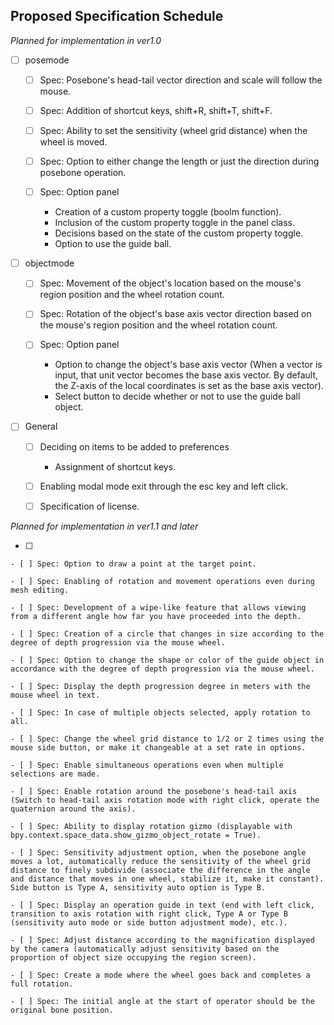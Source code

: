 ## Proposed Specification Schedule
*Planned for implementation in ver1.0*

- [ ] posemode
	
	- [ ] Spec: Posebone's head-tail vector direction and scale will follow the mouse.

	- [ ] Spec: Addition of shortcut keys, shift+R, shift+T, shift+F.

	- [ ] Spec: Ability to set the sensitivity (wheel grid distance) when the wheel is moved.

	- [ ] Spec: Option to either change the length or just the direction during posebone operation.

	- [ ] Spec: Option panel
		- Creation of a custom property toggle (boolm function).
		- Inclusion of the custom property toggle in the panel class.
		- Decisions based on the state of the custom property toggle.
		- Option to use the guide ball.

- [ ] objectmode
	- [ ] Spec: Movement of the object's location based on the mouse's region position and the wheel rotation count.
	
	- [ ] Spec: Rotation of the object's base axis vector direction based on the mouse's region position and the wheel rotation count.

	- [ ] Spec: Option panel
		- Option to change the object's base axis vector (When a vector is input, that unit vector becomes the base axis vector. By default, the Z-axis of the local coordinates is set as the base axis vector).
		- Select button to decide whether or not to use the guide ball object.

- [ ] General
	
	- [ ] Deciding on items to be added to preferences
		- Assignment of shortcut keys.

	- [ ] Enabling modal mode exit through the esc key and left click.

	- [ ] Specification of license.




*Planned for implementation in ver1.1 and later*

- [ ] 
	
	- [ ] Spec: Option to draw a point at the target point.

	- [ ] Spec: Enabling of rotation and movement operations even during mesh editing.

	- [ ] Spec: Development of a wipe-like feature that allows viewing from a different angle how far you have proceeded into the depth.

	- [ ] Spec: Creation of a circle that changes in size according to the degree of depth progression via the mouse wheel.

	- [ ] Spec: Option to change the shape or color of the guide object in accordance with the degree of depth progression via the mouse wheel.

	- [ ] Spec: Display the depth progression degree in meters with the mouse wheel in text.

	- [ ] Spec: In case of multiple objects selected, apply rotation to all.

	- [ ] Spec: Change the wheel grid distance to 1/2 or 2 times using the mouse side button, or make it changeable at a set rate in options.

	- [ ] Spec: Enable simultaneous operations even when multiple selections are made.

	- [ ] Spec: Enable rotation around the posebone's head-tail axis (Switch to head-tail axis rotation mode with right click, operate the quaternion around the axis).

	- [ ] Spec: Ability to display rotation gizmo (displayable with bpy.context.space_data.show_gizmo_object_rotate = True).

	- [ ] Spec: Sensitivity adjustment option, when the posebone angle moves a lot, automatically reduce the sensitivity of the wheel grid distance to finely subdivide (associate the difference in the angle and distance that moves in one wheel, stabilize it, make it constant). Side button is Type A, sensitivity auto option is Type B.

	- [ ] Spec: Display an operation guide in text (end with left click, transition to axis rotation with right click, Type A or Type B (sensitivity auto mode or side button adjustment mode), etc.).

	- [ ] Spec: Adjust distance according to the magnification displayed by the camera (automatically adjust sensitivity based on the proportion of object size occupying the region screen).

	- [ ] Spec: Create a mode where the wheel goes back and completes a full rotation.

	- [ ] Spec: The initial angle at the start of operator should be the original bone position.
